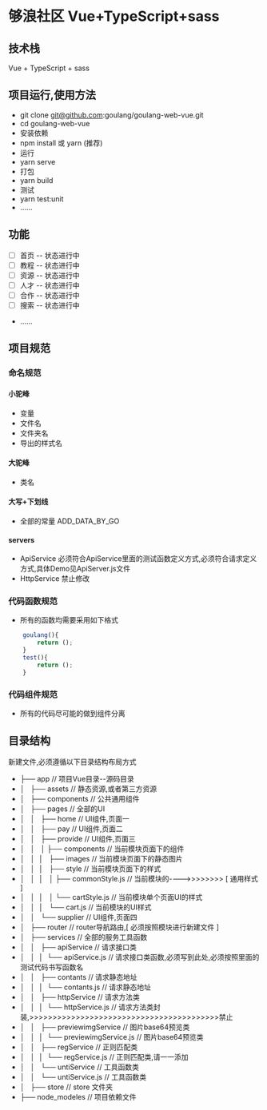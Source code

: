 # 够浪社区 Vue+TypeScript+sass
## 技术栈
Vue + TypeScript + sass
## 项目运行,使用方法
* git clone git@github.com:goulang/goulang-web-vue.git
* cd goulang-web-vue
* 安装依赖
* npm install  或 yarn (推荐)
* 运行
* yarn serve  
* 打包
* yarn build 
* 测试
* yarn test:unit
* ...... 
## 功能
- [ ] 首页 -- 状态进行中
- [ ] 教程 -- 状态进行中
- [ ] 资源 -- 状态进行中
- [ ] 人才 -- 状态进行中
- [ ] 合作 -- 状态进行中
- [ ] 搜索 -- 状态进行中
- ......
## 项目规范
### 命名规范
#### 小驼峰
* 变量
* 文件名
* 文件夹名
* 导出的样式名

#### 大驼峰
* 类名

#### 大写+下划线      
* 全部的常量      ADD_DATA_BY_GO

#### servers
* ApiService 必须符合ApiService里面的测试函数定义方式,必须符合请求定义方式,具体Demo见ApiServer.js文件
* HttpService 禁止修改

### 代码函数规范
* 所有的函数均需要采用如下格式
```javascript
    goulang(){
        return ();
    }
    test(){
        return ();
    }
```
### 代码组件规范
* 所有的代码尽可能的做到组件分离
## 目录结构
新建文件,必须遵循以下目录结构布局方式    
- ├── app                                        // 项目Vue目录--源码目录      
- │   ├── assets                                 // 静态资源,或者第三方资源         
- │   ├── components                             // 公共通用组件 
- │   ├── pages                                  // 全部的UI
- │   │   ├── home                               // UI组件,页面一 
- │   │   ├── pay                                // UI组件,页面二      
- │   │   ├── provide                            // UI组件,页面三
- │   │   │   ├── components                     // 当前模块页面下的组件
- │   │   │   ├── images                         // 当前模块页面下的静态图片
- │   │   │   ├── style                          // 当前模块页面下的样式
- │   │   │   │   ├── commonStyle.js             // 当前模块的---->>>>>>>> [ 通用样式 ]
- │   │   │   │   └── cartStyle.js               // 当前模块单个页面UI的样式 
- │   │   │   └── cart.js                        // 当前模块的UI样式
- │   │   └── supplier                           // UI组件,页面四          
- │   ├── router                                 // router导航路由,[ 必须按照模块进行新建文件 ]     
- │   ├── services                               // 全部的服务工具函数
- │   │   ├── apiService                         // 请求接口类
- │   │   │   └── apiService.js                  // 请求接口类函数,必须写到此处,必须按照里面的测试代码书写函数名     
- │   │   ├── contants                           // 请求静态地址
- │   │   │   └── contants.js                    // 请求静态地址        
- │   │   ├── httpService                        // 请求方法类
- │   │   │   └── httpService.js                 // 请求方法类封装,>>>>>>>>>>>>>>>>>>>>>>>>>>>>>>>>>>>>>>>>>禁止
- │   │   ├── previewimgService                  // 图片base64预览类
- │   │   │   └── previewimgService.js           // 图片base64预览类
- │   │   ├── regService                         // 正则匹配类
- │   │   │   └── regService.js                  // 正则匹配类,请一一添加
- │   │   └── untiService                        // 工具函数类
- │   │       └── untiService.js                 // 工具函数类    
- │   ├── store                                  // store 文件夹                 
- ├── node_modeles                               // 项目依赖文件
```


